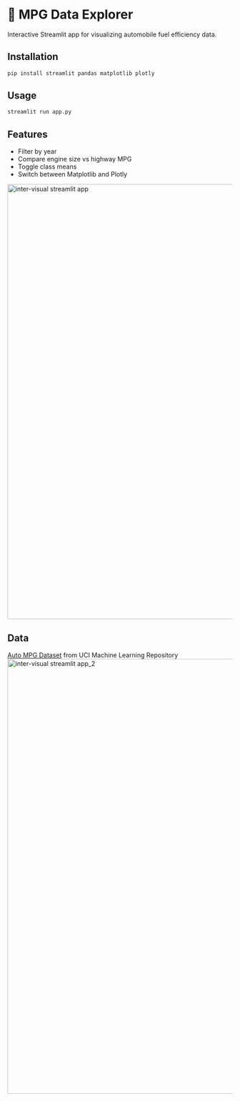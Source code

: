 # 🚗 MPG Data Explorer

Interactive Streamlit app for visualizing automobile fuel efficiency data.

## Installation

```bash
pip install streamlit pandas matplotlib plotly
```

## Usage

```bash
streamlit run app.py
```

## Features

- Filter by year
- Compare engine size vs highway MPG
- Toggle class means
- Switch between Matplotlib and Plotly
<img width="1263" height="974" alt="inter-visual streamlit app" src="https://github.com/user-attachments/assets/77f7a5a7-eaca-4c0a-b48e-9dcf439c5706" />


## Data

[Auto MPG Dataset](https://archive.ics.uci.edu/ml/datasets/auto+mpg) from UCI Machine Learning Repository
<img width="1263" height="974" alt="inter-visual streamlit app_2" src="https://github.com/user-attachments/assets/fd7bf315-757c-4b2f-ba2f-0d11d2bcb625" />
